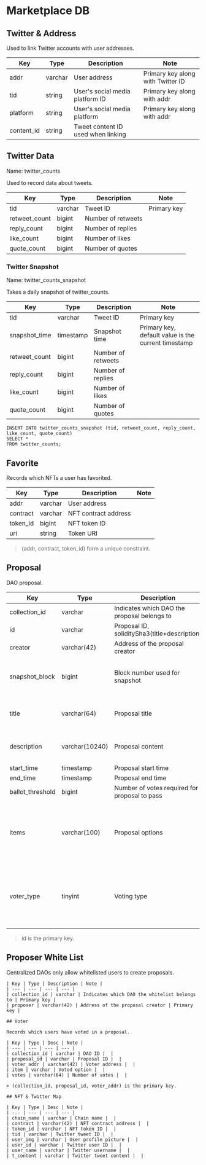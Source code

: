 # Marketplace DB

## Twitter & Address

Used to link Twitter accounts with user addresses.

| Key | Type | Description | Note |
| --- | --- | --- | --- |
| addr | varchar | User address | Primary key along with Twitter ID |
| tid | string | User's social media platform ID | Primary key along with addr |
| platform | string | User's social media platform | Primary key along with addr |
| content_id | string | Tweet content ID used when linking |  |

## Twitter Data

Name: twitter_counts

Used to record data about tweets.

| Key | Type | Description | Note |
| --- | --- | --- | --- |
| tid | varchar | Tweet ID | Primary key |
| retweet_count | bigint | Number of retweets |  |
| reply_count | bigint | Number of replies |  |
| like_count | bigint | Number of likes |  |
| quote_count | bigint | Number of quotes |  |

### Twitter Snapshot

Name: twitter_counts_snapshot

Takes a daily snapshot of twitter_counts.

| Key | Type | Description | Note |
| --- | --- | --- | --- |
| tid | varchar | Tweet ID | Primary key |
| snapshot_time | timestamp | Snapshot time | Primary key, default value is the current timestamp |
| retweet_count | bigint | Number of retweets |  |
| reply_count | bigint | Number of replies |  |
| like_count | bigint | Number of likes |  |
| quote_count | bigint | Number of quotes |  |

```mysql
INSERT INTO twitter_counts_snapshot (tid, retweet_count, reply_count, like_count, quote_count)
SELECT *
FROM twitter_counts;
```

Favorite
--------

Records which NFTs a user has favorited.

| Key | Type | Description | Note |
| --- | --- | --- | --- |
| addr | varchar | User address |  |
| contract | varchar | NFT contract address |  |
| token_id | bigint | NFT token ID |  |
| uri | string | Token URI |  |

> (addr, contract, token_id) form a unique constraint.

## Proposal

DAO proposal.

| Key | Type | Description | Note |
| --- | --- | --- | --- |
| collection_id | varchar | Indicates which DAO the proposal belongs to |  |
| id | varchar | Proposal ID, soliditySha3(title+description) | Primary key |
| creator | varchar(42) | Address of the proposal creator |  |
| snapshot_block | bigint | Block number used for snapshot | Snapshot time must be greater than start_time |
| title | varchar(64) | Proposal title | Maximum length of 64 characters |
| description | varchar(10240) | Proposal content | Maximum length of 10,240 characters |
| start_time | timestamp | Proposal start time |  |
| end_time | timestamp | Proposal end time |  |
| ballot_threshold | bigint | Number of votes required for proposal to pass |  |
| items | varchar(100) | Proposal options | String array \["", "", ""\] with a maximum length of 100 characters |
| voter_type | tinyint | Voting type | 1: One vote per address, 2: One vote per NFT, 3: One vote per SON |

> id is the primary key.

## Proposer White List

Centralized DAOs only allow whitelisted users to create proposals.

```
| Key | Type | Description | Note |
| --- | --- | --- | --- |
| collection_id | varchar | Indicates which DAO the whitelist belongs to | Primary key |
| proposer | varchar(42) | Address of the proposal creator | Primary key |

## Voter

Records which users have voted in a proposal.

| Key | Type | Desc | Note |
| --- | --- | --- | --- |
| collection_id | varchar | DAO ID |  |
| proposal_id | varchar | Proposal ID |  |
| voter_addr | varchar(42) | Voter address |  |
| item | varchar | Voted option |  |
| votes | varchar(64) | Number of votes |  |

> (collection_id, proposal_id, voter_addr) is the primary key.

## NFT & Twitter Map

| Key | Type | Desc | Note |
| --- | --- | --- | --- |
| chain_name | varchar | Chain name |  |
| contract | varchar(42) | NFT contract address |  |
| token_id | varchar | NFT token ID |  |
| tid | varchar | Twitter tweet ID |  |
| user_img | varchar | User profile picture |  |
| user_id | varchar | Twitter user ID |  |
| user_name | varchar | Twitter username |  |
| t_content | varchar | Twitter tweet content |  |

